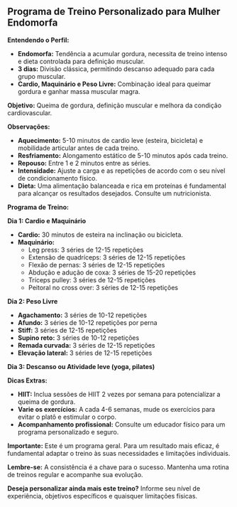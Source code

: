 ## Programa de Treino Personalizado para Mulher Endomorfa

**Entendendo o Perfil:**

* **Endomorfa:** Tendência a acumular gordura, necessita de treino intenso e dieta controlada para definição muscular.
* **3 dias:** Divisão clássica, permitindo descanso adequado para cada grupo muscular.
* **Cardio, Maquinário e Peso Livre:** Combinação ideal para queimar gordura e ganhar massa muscular magra.

**Objetivo:** Queima de gordura, definição muscular e melhora da condição cardiovascular.

**Observações:**

* **Aquecimento:** 5-10 minutos de cardio leve (esteira, bicicleta) e mobilidade articular antes de cada treino.
* **Resfriamento:** Alongamento estático de 5-10 minutos após cada treino.
* **Repouso:** Entre 1 e 2 minutos entre as séries.
* **Intensidade:** Ajuste a carga e as repetições de acordo com o seu nível de condicionamento físico.
* **Dieta:** Uma alimentação balanceada e rica em proteínas é fundamental para alcançar os resultados desejados. Consulte um nutricionista.

**Programa de Treino:**

**Dia 1: Cardio e Maquinário**

* **Cardio:** 30 minutos de esteira na inclinação ou bicicleta.
* **Maquinário:**
    * Leg press: 3 séries de 12-15 repetições
    * Extensão de quadríceps: 3 séries de 12-15 repetições
    * Flexão de pernas: 3 séries de 12-15 repetições
    * Abdução e adução de coxa: 3 séries de 15-20 repetições
    * Tríceps pulley: 3 séries de 12-15 repetições
    * Peitoral no cross over: 3 séries de 12-15 repetições

**Dia 2: Peso Livre**

* **Agachamento:** 3 séries de 10-12 repetições
* **Afundo:** 3 séries de 10-12 repetições por perna
* **Stiff:** 3 séries de 12-15 repetições
* **Supino reto:** 3 séries de 10-12 repetições
* **Remada curvada:** 3 séries de 12-15 repetições
* **Elevação lateral:** 3 séries de 12-15 repetições

**Dia 3: Descanso ou Atividade leve (yoga, pilates)**

**Dicas Extras:**

* **HIIT:** Inclua sessões de HIIT 2 vezes por semana para potencializar a queima de gordura.
* **Varie os exercícios:** A cada 4-6 semanas, mude os exercícios para evitar o platô e estimular o corpo.
* **Acompanhamento profissional:** Consulte um educador físico para um programa personalizado e seguro.

**Importante:** Este é um programa geral. Para um resultado mais eficaz, é fundamental adaptar o treino às suas necessidades e limitações individuais.

**Lembre-se:** A consistência é a chave para o sucesso. Mantenha uma rotina de treinos regular e acompanhe sua evolução.

**Deseja personalizar ainda mais este treino?** Informe seu nível de experiência, objetivos específicos e quaisquer limitações físicas.
